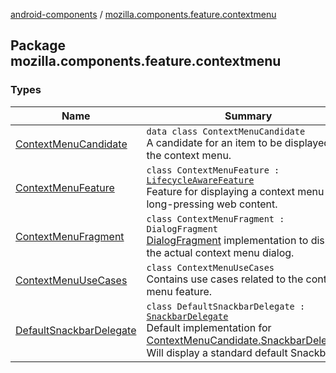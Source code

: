 [android-components](../index.md) / [mozilla.components.feature.contextmenu](./index.md)

## Package mozilla.components.feature.contextmenu

### Types

| Name | Summary |
|---|---|
| [ContextMenuCandidate](-context-menu-candidate/index.md) | `data class ContextMenuCandidate`<br>A candidate for an item to be displayed in the context menu. |
| [ContextMenuFeature](-context-menu-feature/index.md) | `class ContextMenuFeature : `[`LifecycleAwareFeature`](../mozilla.components.support.base.feature/-lifecycle-aware-feature/index.md)<br>Feature for displaying a context menu after long-pressing web content. |
| [ContextMenuFragment](-context-menu-fragment/index.md) | `class ContextMenuFragment : DialogFragment`<br>[DialogFragment](#) implementation to display the actual context menu dialog. |
| [ContextMenuUseCases](-context-menu-use-cases/index.md) | `class ContextMenuUseCases`<br>Contains use cases related to the context menu feature. |
| [DefaultSnackbarDelegate](-default-snackbar-delegate/index.md) | `class DefaultSnackbarDelegate : `[`SnackbarDelegate`](-context-menu-candidate/-snackbar-delegate/index.md)<br>Default implementation for [ContextMenuCandidate.SnackbarDelegate](-context-menu-candidate/-snackbar-delegate/index.md). Will display a standard default Snackbar. |
